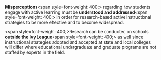 **Misperceptions**<span style=font-weight: 400;> regarding how students engage with active learning must be </span>**understood and addressed**<span style=font-weight: 400;> in order for research-based active instructional strategies to be more effective and to become widespread.</span>

<span style=font-weight: 400;>Research can be conducted on schools </span>**outside the Ivy League**<span style=font-weight: 400;> as well since instructional strategies adopted and accepted at state and local colleges will differ where educational undergraduate and graduate programs are not staffed by experts in the field.</span>